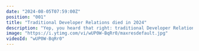 ```yaml
---
date: "2024-08-05T07:59:00Z"
position: "001"
title: "Traditional Developer Relations died in 2024"
description: "Yep, you heard that right: traditional Developer Relations as a job title died in 2024.\n\nFollow me here:\nLinkedIn: https://linkedin.com/in/timbenniks\nWebsite: https://timbenniks.dev\nTwitter: https://twitter.com/timbenniks\nGithub: https://github.com/timbenniks"
image: "https://i.ytimg.com/vi/wUP0W-BqRr0/maxresdefault.jpg"
videoId: "wUP0W-BqRr0"
---
```


